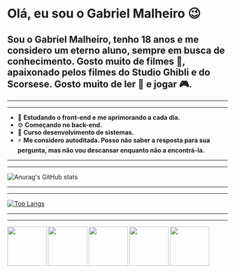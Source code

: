 # Olá, eu sou o Gabriel Malheiro 😉

## Sou o Gabriel Malheiro, tenho 18 anos e me considero um eterno aluno, sempre em busca de conhecimento. Gosto muito de filmes 🎥, apaixonado pelos filmes do Studio Ghibli e do Scorsese. Gosto muito de ler 📖 e jogar 🎮. 
____
____
- 🎨 **Estudando o front-end e me aprimorando a cada dia.**
- ⚙️ **Começando no back-end.**
- 🏫 **Curso desenvolvimento de sistemas.**
- ⚡ **Me considero autoditada. Posso não saber a resposta para sua pergunta, mas não vou descansar enquanto não a encontrá-la.**
____
____
  ![Anurag's GitHub stats](https://github-readme-stats.vercel.app/api?username=joeybeckwheeler&show_icons=true&theme=nord)
____
____
[![Top Langs](https://github-readme-stats.vercel.app/api/top-langs/?username=joeybeckwheeler&langs_count=8 )](https://github.com/anuraghazra/github-readme-stats)
____
____
 <img align="left" height="90em" src="https://cdn.jsdelivr.net/gh/devicons/devicon/icons/html5/html5-original.svg" />    
 <img align="left" height="90em" src="https://cdn.jsdelivr.net/gh/devicons/devicon/icons/css3/css3-original.svg" /> 
 <img align="left" height="90em" src="https://cdn.jsdelivr.net/gh/devicons/devicon/icons/javascript/javascript-original.svg" />  
 <img align="left" height="90em" src="https://cdn.jsdelivr.net/gh/devicons/devicon/icons/react/react-original.svg" />
 <img align="left" height="90em" src="https://cdn.jsdelivr.net/gh/devicons/devicon/icons/csharp/csharp-original.svg" />   
